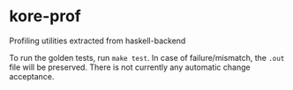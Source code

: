 # kore-prof
Profiling utilities extracted from haskell-backend

To run the golden tests, run `make test`. In case of failure/mismatch, the
`.out` file will be preserved. There is not currently any automatic change
acceptance.
